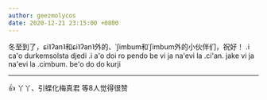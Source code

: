 ```yaml
---
author: geezmolycos
date: 2020-12-21 23:15:00 +0800
---
```

冬至到了，ɕi˥ʔan˥和ɕi˥ʔan˥外的、ˈʃimbum和ˈʃimbum外的小伙伴们，祝好！
.i ca'o durkemsolsta djedi .i a'o doi ro pendo be vi ja na'evi la .ci'an. jake vi ja na'evi la .cimbum. be'o do do kurji

---
👍 丫丫、引蝶化梅真君 等8人觉得很赞
